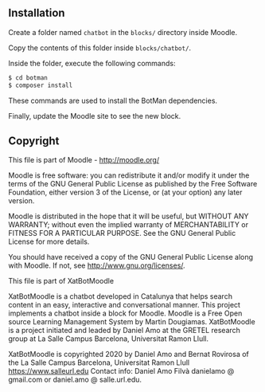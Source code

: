 ## Installation

Create a folder named `chatbot` in the `blocks/` directory inside Moodle.

Copy the contents of this folder inside `blocks/chatbot/`.

Inside the folder, execute the following commands:

```sh
$ cd botman
$ composer install
```

These commands are used to install the BotMan dependencies.

Finally, update the Moodle site to see the new block.

## Copyright

This file is part of Moodle - http://moodle.org/

Moodle is free software: you can redistribute it and/or modify
it under the terms of the GNU General Public License as published by
the Free Software Foundation, either version 3 of the License, or
(at your option) any later version.

Moodle is distributed in the hope that it will be useful,
but WITHOUT ANY WARRANTY; without even the implied warranty of
MERCHANTABILITY or FITNESS FOR A PARTICULAR PURPOSE.  See the
GNU General Public License for more details.

You should have received a copy of the GNU General Public License
along with Moodle.  If not, see <http://www.gnu.org/licenses/>.

This file is part of XatBotMoodle

XatBotMoodle is a chatbot developed in Catalunya that helps search content in an easy,
interactive and conversational manner. This project implements a chatbot inside a block
for Moodle. Moodle is a Free Open source Learning Management System by Martin Dougiamas.
XatBotMoodle is a project initiated and leaded by Daniel Amo at the GRETEL research
group at La Salle Campus Barcelona, Universitat Ramon Llull.

XatBotMoodle is copyrighted 2020 by Daniel Amo and Bernat Rovirosa
of the La Salle Campus Barcelona, Universitat Ramon Llull https://www.salleurl.edu
Contact info: Daniel Amo Filvà  danielamo @ gmail.com or daniel.amo @ salle.url.edu.
